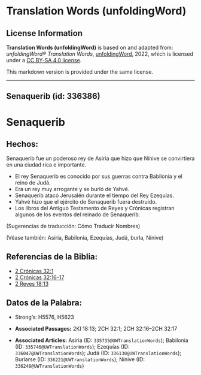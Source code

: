 # Translation Words (unfoldingWord)

## License Information

**Translation Words (unfoldingWord)** is based on and adapted from: _unfoldingWord® Translation Words_, [unfoldingWord](https://unfoldingword.org/utw), 2022, which is licensed under a [CC BY-SA 4.0 license](https://creativecommons.org/licenses/by-sa/4.0/legalcode.en).

This markdown version is provided under the same license.



--------------------------------

## Senaquerib (id: 336386)

Senaquerib
==========

Hechos:
-------

Senaquerib fue un poderoso rey de Asiria que hizo que Nínive se convirtiera en una ciudad rica e importante.

* El rey Senaquerib es conocido por sus guerras contra Babilonia y el reino de Judá.
* Era un rey muy arrogante y se burló de Yahvé.
* Senaquerib atacó Jerusalén durante el tiempo del Rey Ezequías.
* Yahvé hizo que el ejército de Senaquerib fuera destruido.
* Los libros del Antiguo Testamento de Reyes y Crónicas registran algunos de los eventos del reinado de Senaquerib.

(Sugerencias de traducción: Cómo Traducir Nombres)

(Véase también: Asiria, Babilonia, Ezequías, Judá, burla, Nínive)

Referencias de la Biblia:
-------------------------

* [2 Crónicas 32:1](https://ref.ly/2Chr32:1)
* [2 Crónicas 32:16–17](https://ref.ly/2Chr32:16-2Chr32:17)
* [2 Reyes 18:13](https://ref.ly/2Kgs18:13)

Datos de la Palabra:
--------------------

* Strong’s: H5576, H5623

* **Associated Passages:** 2KI 18:13; 2CH 32:1; 2CH 32:16–2CH 32:17
* **Associated Articles:** Asiria (ID: `335735@UWTranslationWords`); Babilonia (ID: `335746@UWTranslationWords`); Ezequías (ID: `336047@UWTranslationWords`); Judá (ID: `336130@UWTranslationWords`); Burlarse (ID: `336221@UWTranslationWords`); Nínive (ID: `336248@UWTranslationWords`)

